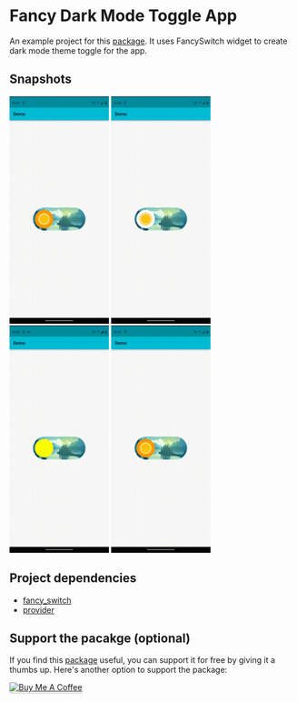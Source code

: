 # Fancy Dark Mode Toggle App

An example project for this [package](https://pub.dev/packages/fancy_switch). It uses FancySwitch widget to create dark mode theme toggle for the app.

## Snapshots

<img alt="fancy switch sample 1" src="assets/images/screenshots/ss_1.gif" width="175"> <img alt="fancy switch sample 2" src="assets/images/screenshots/ss_2.gif" width="175"> <img alt="fancy switch sample 3" src="assets/images/screenshots/ss_3.gif" width="175"> <img alt="fancy switch sample 4" src="assets/images/screenshots/ss_1.gif" width="175">

## Project dependencies

- [fancy_switch](https://pub.dev/packages/fancy_switch)
- [provider](https://pub.dev/packages/provider)

## Support the pacakge (optional)

If you find this [package](https://pub.dev/packages/fancy_switch) useful, you can support it for free by giving it a thumbs up. Here's another option to support the package:

<a href="https://www.buymeacoffee.com/smitrajrana" target="_blank"><img src="https://www.buymeacoffee.com/assets/img/custom_images/orange_img.png" alt="Buy Me A Coffee" style="height: 41px !important;width: 174px !important;box-shadow: 0px 3px 2px 0px rgba(190, 190, 190, 0.5) !important;-webkit-box-shadow: 0px 3px 2px 0px rgba(190, 190, 190, 0.5) !important;" ></a>
